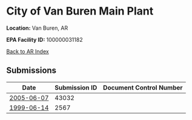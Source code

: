 # City of Van Buren Main Plant

**Location:** Van Buren, AR

**EPA Facility ID:** 100000031182

[Back to AR Index](../../index.md)

## Submissions

| Date | Submission ID | Document Control Number |
|------|--------------|-------------------------|
| [2005-06-07](submissions/43032.md) | 43032 |  |
| [1999-06-14](submissions/2567.md) | 2567 |  |
